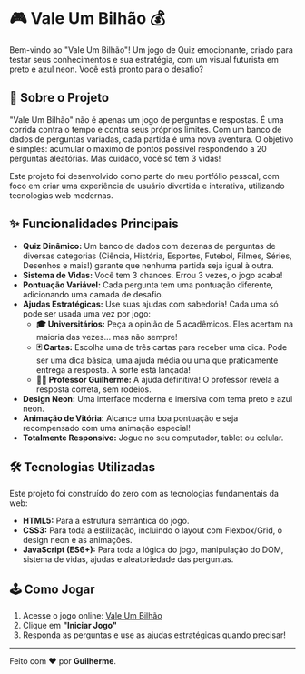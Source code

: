 # 🎮 Vale Um Bilhão 💰

Bem-vindo ao "Vale Um Bilhão"! Um jogo de Quiz emocionante, criado para testar seus conhecimentos e sua estratégia, com um visual futurista em preto e azul neon. Você está pronto para o desafio?



## 🚀 Sobre o Projeto

"Vale Um Bilhão" não é apenas um jogo de perguntas e respostas. É uma corrida contra o tempo e contra seus próprios limites. Com um banco de dados de perguntas variadas, cada partida é uma nova aventura. O objetivo é simples: acumular o máximo de pontos possível respondendo a 20 perguntas aleatórias. Mas cuidado, você só tem 3 vidas!

Este projeto foi desenvolvido como parte do meu portfólio pessoal, com foco em criar uma experiência de usuário divertida e interativa, utilizando tecnologias web modernas.

## ✨ Funcionalidades Principais

* **Quiz Dinâmico:** Um banco de dados com dezenas de perguntas de diversas categorias (Ciência, História, Esportes, Futebol, Filmes, Séries, Desenhos e mais!) garante que nenhuma partida seja igual à outra.
* **Sistema de Vidas:** Você tem 3 chances. Errou 3 vezes, o jogo acaba!
* **Pontuação Variável:** Cada pergunta tem uma pontuação diferente, adicionando uma camada de desafio.
* **Ajudas Estratégicas:** Use suas ajudas com sabedoria! Cada uma só pode ser usada uma vez por jogo:
    * **🎓 Universitários:** Peça a opinião de 5 acadêmicos. Eles acertam na maioria das vezes... mas não sempre!
    * **🃏 Cartas:** Escolha uma de três cartas para receber uma dica. Pode ser uma dica básica, uma ajuda média ou uma que praticamente entrega a resposta. A sorte está lançada!
    * **👨‍🏫 Professor Guilherme:** A ajuda definitiva! O professor revela a resposta correta, sem rodeios.
* **Design Neon:** Uma interface moderna e imersiva com tema preto e azul neon.
* **Animação de Vitória:** Alcance uma boa pontuação e seja recompensado com uma animação especial!
* **Totalmente Responsivo:** Jogue no seu computador, tablet ou celular.

## 🛠️ Tecnologias Utilizadas

Este projeto foi construído do zero com as tecnologias fundamentais da web:

* **HTML5:** Para a estrutura semântica do jogo.
* **CSS3:** Para toda a estilização, incluindo o layout com Flexbox/Grid, o design neon e as animações.
* **JavaScript (ES6+):** Para toda a lógica do jogo, manipulação do DOM, sistema de vidas, ajudas e aleatoriedade das perguntas.

## 🕹️ Como Jogar
1. Acesse o jogo online: [Vale Um Bilhão](https://vale-um-bilhao.vercel.app/)
2. Clique em **"Iniciar Jogo"**
3. Responda as perguntas e use as ajudas estratégicas quando precisar!



---

Feito com ❤️ por **Guilherme**.
